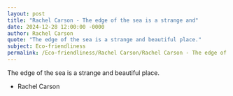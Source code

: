 ```yaml
---
layout: post
title: "Rachel Carson - The edge of the sea is a strange and"
date: 2024-12-28 12:00:00 -0000
author: Rachel Carson
quote: "The edge of the sea is a strange and beautiful place."
subject: Eco-friendliness
permalink: /Eco-friendliness/Rachel Carson/Rachel Carson - The edge of the sea is a strange and
---
```


The edge of the sea is a strange and beautiful place.

- Rachel Carson
